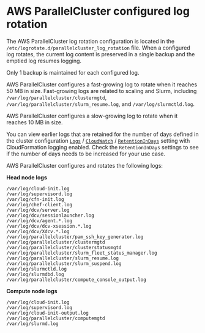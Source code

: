 # AWS ParallelCluster configured log rotation<a name="log-rotation-v3"></a>

The AWS ParallelCluster log rotation configuration is located in the `/etc/logrotate.d/parallelcluster_log_rotation` file\. When a configured log rotates, the current log content is preserved in a single backup and the emptied log resumes logging\.

Only 1 backup is maintained for each configured log\.

AWS ParallelCluster configures a fast\-growing log to rotate when it reaches 50 MB in size\. Fast\-growing logs are related to scaling and Slurm, including `/var/log/parallelcluster/clustermgtd`, `/var/log/parallelcluster/slurm_resume.log`, and `/var/log/slurmctld.log`\.

AWS ParallelCluster configures a slow\-growing log to rotate when it reaches 10 MB in size\.

You can view earlier logs that are retained for the number of days defined in the cluster configuration [`Logs`](Monitoring-v3.md#yaml-Monitoring-Logs) / [`CloudWatch`](Monitoring-v3.md#yaml-Monitoring-Logs-CloudWatch) / [`RetentionInDays`](Monitoring-v3.md#yaml-Monitoring-Logs-CloudWatch-RetentionInDays) setting with CloudFormation logging enabled\. Check the `RetentionInDays` settings to see if the number of days needs to be increased for your use case\.

AWS ParallelCluster configures and rotates the following logs:

**Head node logs**

```
/var/log/cloud-init.log
/var/log/supervisord.log
/var/log/cfn-init.log
/var/log/chef-client.log
/var/log/dcv/server.log
/var/log/dcv/sessionlauncher.log
/var/log/dcv/agent.*.log
/var/log/dcv/dcv-xsession.*.log
/var/log/dcv/Xdcv.*.log
/var/log/parallelcluster/pam_ssh_key_generator.log
/var/log/parallelcluster/clustermgtd
/var/log/parallelcluster/clusterstatusmgtd
/var/log/parallelcluster/slurm_fleet_status_manager.log
/var/log/parallelcluster/slurm_resume.log
/var/log/parallelcluster/slurm_suspend.log
/var/log/slurmctld.log
/var/log/slurmdbd.log
/var/log/parallelcluster/compute_console_output.log
```

**Compute node logs**

```
/var/log/cloud-init.log
/var/log/supervisord.log
/var/log/cloud-init-output.log
/var/log/parallelcluster/computemgtd
/var/log/slurmd.log
```